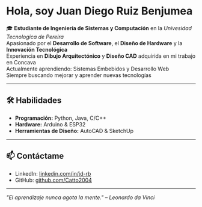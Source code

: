 # Hola, soy Juan Diego Ruiz Benjumea

🎓 **Estudiante de Ingeniería de Sistemas y Computación** en la *Univesidad Tecnologica de Pereira*  
Apasionado por el **Desarrollo de Software**, el **Diseño de Hardware** y la **Innovación Tecnológica**  
Experiencia en **Dibujo Arquitectónico** y **Diseño CAD** adquirida en mi trabajo en Concava  
Actualmente aprendiendo: Sistemas Embebidos y Desarrollo Web  
Siempre buscando mejorar y aprender nuevas tecnologías

---

## 🛠️ Habilidades
- **Programación:** Python, Java, C/C++
- **Hardware:** Arduino & ESP32
- **Herramientas de Diseño:** AutoCAD & SketchUp

---

## 📫 Contáctame
- LinkedIn: [linkedin.com/in/jd-rb](https://www.linkedin.com/in/jd-rb/)
- GitHub: [github.com/Catto2004](https://github.com/Catto2004)
---

*"El aprendizaje nunca agota la mente." – Leonardo da Vinci*
